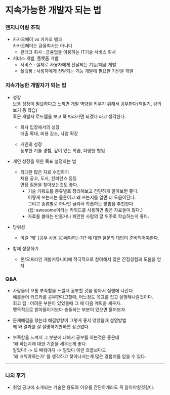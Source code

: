 # 지속가능한 개발자 되는 법

### 엔지니어링 조직
- 카카오페이 vs 카카오 뱅크  
카카오페이는 금융회사는 아니다  
    - 핀테크 회사 : 금융업을 이용하는 IT기술 서비스 회사
- 서비스 개발, 플랫폼 개발
    - 서비스 : 실제로 사용자에게 전달되는 기능/제품 개발
    - 플랫폼 : 사용자에게 전달되는 기능 개발에 필요한 기반을 개발

### 지속가능한 개발자가 되는 법  
- 성장  
보통 성장이 필요하다고 느끼면 개발 역량을 키우기 위해서 공부한다(책읽기, 강의보기 등 학습)  
혹은 개발자 로드맵을 보고 쭉 따라가면 되겠다 라고 생각한다.  
    - 회사 입장에서의 성장  
    매출 확대, 비용 감소, 사업 확장

    - 개인의 성장  
    풍부한 기술 경험, 깊이 있는 학습, 다양한 협업

- 개인 성장을 위한 목표 설정하는 법  
    - 최대한 많은 자료 수집하기  
    채용 공고, 도서, 컨퍼런스 등등  
    면접 질문을 찾아보는것도 좋다.  
        - 기술 키워드를 종류별로 정리해보고 간단하게 알아보면 좋다.  
        어떻게 쓰는지는 물론이고 왜 쓰는지를 알면 더 도움이된다.  
        그리고 종류별로 하나만 골라서 학습하는 방법을 추천한다.  
        (팁: awesome이라는 키워드를 사용하면 좋은 자료들이 많다.)
        - 자료를 볼때는 만들거나 제안한 사람의 글 위주로 학습하는게 좋다.  

- 당위성  
    - 이걸 '왜' (공부 사용 등)해야하는가? 에 대한 질문의 대답이 준비되어야한다.  

- 함께 성장하기  
    - 온/오프라인 개발커뮤니티에 적극적으로 참여해서 많은 간접경험과 도움을 얻자  

### Q&A  
- 사람들이 보통 부족함을 느낄때 공부할 것을 찾아서 실행에 나간다  
예를들어 카프카를 공부한다고할때, 어느정도 목표를 잡고 실행해나갈것이다.  
회고 팁 : 어려운 부분이 있었을때 그 때 다음 계획을 세우자.  
맹목적으로 받아들이기보다 충돌되는 부분이 있으면 물어보자  

- 문제해결을 했는데 해결방향이 그렇게 좋지 않았을때 설명방법  
왜 와 결과를 잘 설명하기만하면 상관없다.  

- 부족함을 느껴서 그 부분에 대해서 공부를 하는것은 좋은데  
'왜'하는지에 대한 기준을 세우는게 좋다.  
알았다! -> 또 배워야지 -> 알았다 이런 흐름보다도  
'왜 배워야하는가' 를 생각하고 찾아나서는게 많은 경험치를 얻을 수 있다.


--- 

### 나의 후기
- 취업 공고에 소개되는 기술은 용도와 이유를 간단하게라도 꼭 알아야할것같다.

